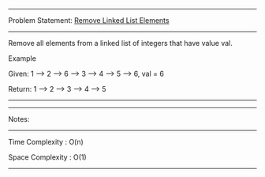 ******************************************************************************
Problem Statement: [Remove Linked List Elements](https://leetcode.com/problems/remove-linked-list-elements/)
******************************************************************************
Remove all elements from a linked list of integers that have value val.

Example

Given: 1 --> 2 --> 6 --> 3 --> 4 --> 5 --> 6, val = 6

Return: 1 --> 2 --> 3 --> 4 --> 5 

*****************************************************************************

******************************************************************************
Notes: 
******************************************************************************
Time Complexity : O(n)

Space Complexity : O(1)

******************************************************************************